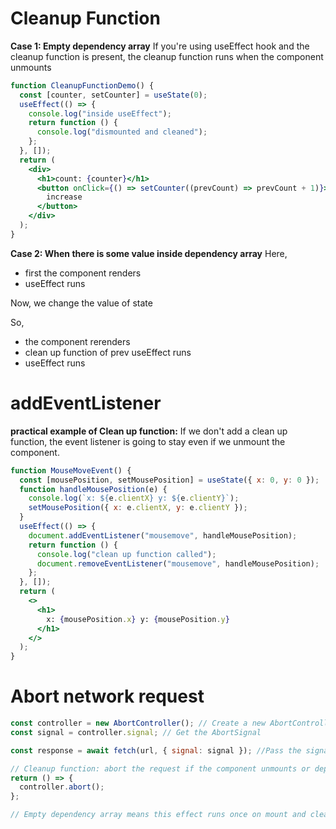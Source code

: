 # Cleanup Function

**Case 1: Empty dependency array**
If you're using useEffect hook and the cleanup function is present, the cleanup function runs when the component unmounts

```jsx
function CleanupFunctionDemo() {
  const [counter, setCounter] = useState(0);
  useEffect(() => {
    console.log("inside useEffect");
    return function () {
      console.log("dismounted and cleaned");
    };
  }, []);
  return (
    <div>
      <h1>count: {counter}</h1>
      <button onClick={() => setCounter((prevCount) => prevCount + 1)}>
        increase
      </button>
    </div>
  );
}
```

**Case 2: When there is some value inside dependency array**
Here,

- first the component renders
- useEffect runs

Now, we change the value of state

So,

- the component rerenders
- clean up function of prev useEffect runs
- useEffect runs

# addEventListener

**practical example of Clean up function:**
If we don't add a clean up function, the event listener is going to stay even if we unmount the component.

```jsx
function MouseMoveEvent() {
  const [mousePosition, setMousePosition] = useState({ x: 0, y: 0 });
  function handleMousePosition(e) {
    console.log(`x: ${e.clientX} y: ${e.clientY}`);
    setMousePosition({ x: e.clientX, y: e.clientY });
  }
  useEffect(() => {
    document.addEventListener("mousemove", handleMousePosition);
    return function () {
      console.log("clean up function called");
      document.removeEventListener("mousemove", handleMousePosition);
    };
  }, []);
  return (
    <>
      <h1>
        x: {mousePosition.x} y: {mousePosition.y}
      </h1>
    </>
  );
}
```

# Abort network request

```jsx
const controller = new AbortController(); // Create a new AbortController
const signal = controller.signal; // Get the AbortSignal

const response = await fetch(url, { signal: signal }); //Pass the signal to fetch, this links fetch request to the AbortController

// Cleanup function: abort the request if the component unmounts or dependencies change
return () => {
  controller.abort();
};

// Empty dependency array means this effect runs once on mount and cleans up on unmount
```
